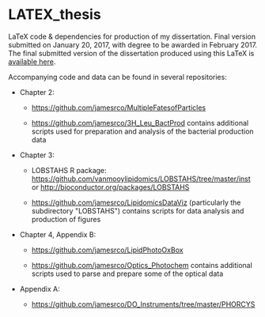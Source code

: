 # LATEX_thesis
<span class="tex">L<span class="raise">a</span>T<span class="drop">e</span>X</span> code &amp; dependencies for production of my dissertation. Final version submitted on January 20, 2017, with degree to be awarded in February 2017. The final submitted version of the dissertation produced using this <span class="tex">L<span class="raise">a</span>T<span class="drop">e</span>X</span> is [available here](http://jamesrco.github.io/assets/Collins_thesis.pdf).

Accompanying code and data can be found in several repositories:

   * Chapter 2:

       - https://github.com/jamesrco/MultipleFatesofParticles

       - https://github.com/jamesrco/3H_Leu_BactProd contains additional scripts used for preparation and analysis of the bacterial production data

   * Chapter 3:

       - LOBSTAHS R package: https://github.com/vanmooylipidomics/LOBSTAHS/tree/master/inst or http://bioconductor.org/packages/LOBSTAHS

       - https://github.com/jamesrco/LipidomicsDataViz (particularly the subdirectory "LOBSTAHS") contains scripts for data analysis and production of figures

   * Chapter 4, Appendix B:

       - https://github.com/jamesrco/LipidPhotoOxBox

       - https://github.com/jamesrco/Optics_Photochem contains additional scripts used to parse and prepare some of the optical data

   * Appendix A:
  
       - https://github.com/jamesrco/DO_Instruments/tree/master/PHORCYS